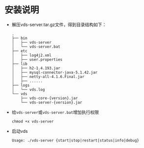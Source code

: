 # 安装说明

* 解压vds-server.tar.gz文件，得到目录结构如下：

	``` 
	.
	├── bin
	│   ├── vds-server
	│   └── vds-server.bat
	├── etc
	│   ├── log4j2.xml
	│   ├── user.properties
	├── lib
	│   ├── h2-1.4.193.jar
	│   ├── mysql-connector-java-5.1.42.jar
	│   ├── netty-all-4.1.6.Final.jar
	│   ├── ......
	├── logs
	│   └── vds.log
	└── vds
	    ├── vds-core-{version}.jar
	    └── vds-server-{version}.jar
	```
	
* 给`vds-server`或`vds-server.bat`增加执行权限

	`chmod +x vds-server`
* 启动vds

	`Usage: ./vds-server {start|stop|restart|status|info|debug}`